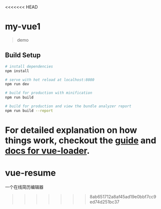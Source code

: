 <<<<<<< HEAD
# my-vue1

> demo

## Build Setup

``` bash
# install dependencies
npm install

# serve with hot reload at localhost:8080
npm run dev

# build for production with minification
npm run build

# build for production and view the bundle analyzer report
npm run build --report
```

For detailed explanation on how things work, checkout the [guide](http://vuejs-templates.github.io/webpack/) and [docs for vue-loader](http://vuejs.github.io/vue-loader).
=======
# vue-resume
一个在线简历编辑器
>>>>>>> 8ab651712a8af45ad19e0bbf7cc9ed74d251bc37
